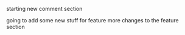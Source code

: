 starting new comment section

going to add some new stuff for feature
more changes to the feature section